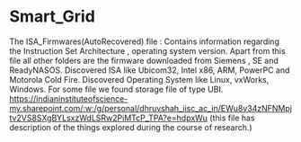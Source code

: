# Smart_Grid
The ISA_Firmwares(AutoRecovered) file : Contains information regarding the Instruction Set Architecture , operating system version.
Apart from this file all other folders are the firmware downloaded from Siemens , SE and ReadyNASOS.
Discovered ISA like Ubicom32, Intel x86, ARM,  PowerPC and Motorola Cold Fire.
Discovered Operating System like Linux, vxWorks, Windows.
For some file we found storage file of type UBI.
https://indianinstituteofscience-my.sharepoint.com/:w:/g/personal/dhruvshah_iisc_ac_in/EWu8v34zNFNMpjtv2VS8SXgBYLsxzWdLSRw2PiMTcP_TPA?e=hdpxWu (this file has description of the things explored during the course of research.)
